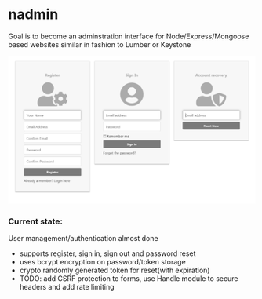 # nadmin
Goal is to become an adminstration interface for Node/Express/Mongoose based websites similar in fashion to Lumber or Keystone


![enter image description here](https://raw.githubusercontent.com/Splitter/nadmin/master/preview.png)


### Current state:
User management/authentication almost done
- supports register, sign in, sign out and password reset
- uses bcrypt encryption on password/token storage
- crypto randomly generated token for reset(with expiration)
- TODO: add CSRF protection to forms, use Handle module to secure headers and add rate limiting
